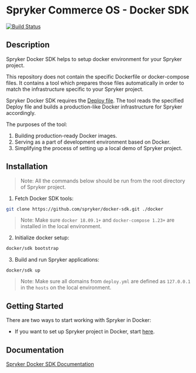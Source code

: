 # Spryker Commerce OS - Docker SDK
[![Build Status](https://travis-ci.org/spryker/docker-sdk.svg)](https://travis-ci.org/spryker/docker-sdk)
​
## Description

Spryker Docker SDK helps to setup docker environment for your Spryker project.

This repository does not contain the specific Dockerfile or docker-compose files.
It contains a tool which prepares those files automatically in order to match the infrastructure specific to your Spryker project.

Spryker Docker SDK requires the [Deploy file](https://documentation.spryker.com/installation/spryker_in_docker/docker_sdk/deploy-file-reference-201907.htm).
The tool reads the specified Deploy file and builds a production-like Docker infrastructure for Spryker accordingly.

The purposes of the tool:

1. Building production-ready Docker images.
1. Serving as a part of development environment based on Docker.
1. Simplifying the process of setting up a local demo of Spryker project.

## Installation
> Note: All the commands below should be run from the root directory of Spryker project.

1. Fetch Docker SDK tools:
```bash
git clone https://github.com/spryker/docker-sdk.git ./docker
```

> Note: Make sure `docker 18.09.1+` and `docker-compose 1.23+` are installed in the local environment.

2. Initialize docker setup:

```bash
docker/sdk bootstrap
```

3. Build and run Spryker applications:
```
docker/sdk up
```

> Note: Make sure all domains from `deploy.yml` are defined as `127.0.0.1` in the `hosts` on the local environment.


## Getting Started

There are two ways to start working with Spryker in Docker:
* If you want to set up Spryker project in Docker, start [here](https://documentation.spryker.com/installation/spryker_in_docker/docker_sdk/docker-sdk.htm).


## Documentation

[Spryker Docker SDK Documentation](https://documentation.spryker.com/installation/spryker_in_docker/docker_sdk/docker-sdk-201907.htm)
